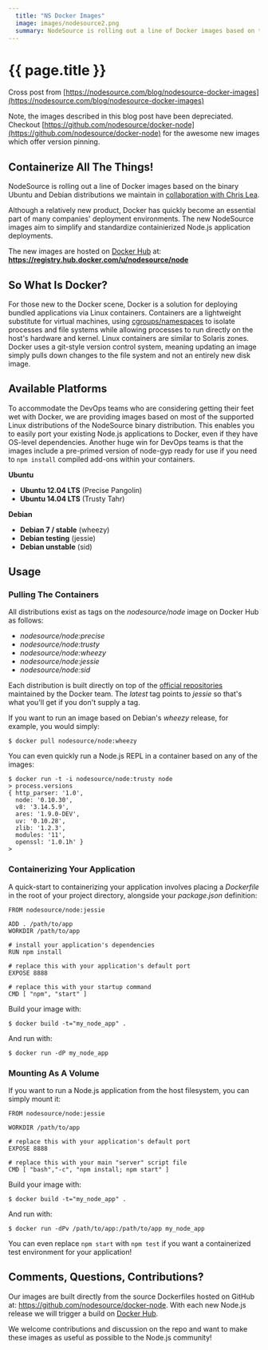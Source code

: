 ```yaml
---
  title: "NS Docker Images"
  image: images/nodesource2.png
  summary: NodeSource is rolling out a line of Docker images based on the binary Ubuntu and Debian distributions we maintain in collaboration with Chris Lea
---
```


# {{ page.title }}

Cross post from [https://nodesource.com/blog/nodesource-docker-images](https://nodesource.com/blog/nodesource-docker-images)

Note, the images described in this blog post have been depreciated. Checkout [https://github.com/nodesource/docker-node](https://github.com/nodesource/docker-node) for the awesome new images which offer version pinning.

## Containerize All The Things!

NodeSource is rolling out a line of Docker images based on the binary Ubuntu and Debian distributions we maintain in [collaboration with Chris Lea](https://nodesource.com/blog/chris-lea-joins-forces-with-nodesource).

Although a relatively new product, Docker has quickly become an essential part of many companies' deployment environments. The new NodeSource images aim to simplify and standardize containierized Node.js application deployments.

The new images are hosted on [Docker Hub](https://hub.docker.com/) at: **<https://registry.hub.docker.com/u/nodesource/node>**

## So What Is Docker?

For those new to the Docker scene, Docker is a solution for deploying bundled applications via Linux containers. Containers are a lightweight substitute for virtual machines, using [cgroups/namespaces](http://en.wikipedia.org/wiki/Cgroups) to isolate processes and file systems while allowing processes to run directly on the host's hardware and kernel. Linux containers are similar to Solaris zones. Docker uses a git-style version control system, meaning updating an image simply pulls down changes to the file system and not an entirely new disk image.

## Available Platforms

To accommodate the DevOps teams who are considering getting their feet wet with Docker, we are providing images based on most of the supported Linux distributions of the NodeSource binary distribution. This enables you to easily port your existing Node.js applications to Docker, even if they have OS-level dependencies. Another huge win for DevOps teams is that the images include a pre-primed version of node-gyp ready for use if you need to `npm install` compiled add-ons within your containers.

**Ubuntu**

* **Ubuntu 12.04 LTS** (Precise Pangolin)
* **Ubuntu 14.04 LTS** (Trusty Tahr)

**Debian**

* **Debian 7 / stable** (wheezy)
* **Debian testing** (jessie)
* **Debian unstable** (sid)

## Usage

### Pulling The Containers

All distributions exist as tags on the _nodesource/node_ image on Docker Hub as follows:

* _nodesource/node:precise_
* _nodesource/node:trusty_
* _nodesource/node:wheezy_
* _nodesource/node:jessie_
* _nodesource/node:sid_

Each distribution is built directly on top of the [official repositories](https://registry.hub.docker.com/) maintained by the Docker team. The *latest* tag points to *jessie* so that's what you'll get if you don't supply a tag.

If you want to run an image based on Debian's *wheezy* release, for example, you would simply:

```
$ docker pull nodesource/node:wheezy
```

You can even quickly run a Node.js REPL in a container based on any of the images:

```text
$ docker run -t -i nodesource/node:trusty node
> process.versions
{ http_parser: '1.0',
  node: '0.10.30',
  v8: '3.14.5.9',
  ares: '1.9.0-DEV',
  uv: '0.10.28',
  zlib: '1.2.3',
  modules: '11',
  openssl: '1.0.1h' }
>
```

### Containerizing Your Application

A quick-start to containerizing your application involves placing a _Dockerfile_ in the root of your project directory, alongside your _package.json_ definition:

```text
FROM nodesource/node:jessie

ADD . /path/to/app
WORKDIR /path/to/app

# install your application's dependencies
RUN npm install

# replace this with your application's default port
EXPOSE 8888

# replace this with your startup command
CMD [ "npm", "start" ]
```

Build your image with:

```text
$ docker build -t="my_node_app" .
```

And run with:

```text
$ docker run -dP my_node_app
```

### Mounting As A Volume

If you want to run a Node.js application from the host filesystem, you can simply mount it:

```text
FROM nodesource/node:jessie

WORKDIR /path/to/app

# replace this with your application's default port
EXPOSE 8888

# replace this with your main "server" script file
CMD [ "bash","-c", "npm install; npm start" ]
```

Build your image with:

```text
$ docker build -t="my_node_app" .
```

And run with:

```text
$ docker run -dPv /path/to/app:/path/to/app my_node_app
```

You can even replace `npm start` with `npm test` if you want a containerized test environment for your application!

## Comments, Questions, Contributions?

Our images are built directly from the source Dockerfiles hosted on GitHub at: <https://github.com/nodesource/docker-node>. With each new Node.js release we will trigger a build on [Docker Hub](https://registry.hub.docker.com/u/nodesource/node/).

We welcome contributions and discussion on the repo and want to make these images as useful as possible to the Node.js community!
